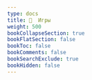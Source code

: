 ```yaml
---
type: docs
title: 📁  Игры
weight: 500
bookCollapseSection: true
bookFlatSection: false
bookToc: false
bookComments: false
bookSearchExclude: true
bookHidden: false
---
```

